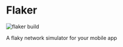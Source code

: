 # Flaker
![flaker build](https://github.com/rotbolt/flaker/actions/workflows/flaker-ci.yml/badge.svg)

A flaky network simulator for your mobile app
